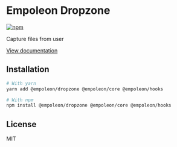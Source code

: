 # Empoleon Dropzone

[![npm](https://img.shields.io/npm/dm/@empoleon/dropzone)](https://www.npmjs.com/package/@empoleon/dropzone)

Capture files from user

[View documentation](https://empoleon.dev/)

## Installation

```bash
# With yarn
yarn add @empoleon/dropzone @empoleon/core @empoleon/hooks

# With npm
npm install @empoleon/dropzone @empoleon/core @empoleon/hooks
```

## License

MIT
